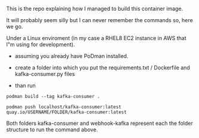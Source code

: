 This is the repo explaining how I managed to build this container image.

It will probably seem silly but I can never remember the commands so, here we go.

Under a Linux enviroment (in my case a RHEL8 EC2 instance in AWS that I"m using for development).

- assuming you already have PoDman installed.

- create a folder into which you put the requirements.txt / Dockerfile and kafka-consumer.py files

- than run

```
podman build --tag kafka-consumer .

podman push localhost/kafka-consumer:latest quay.io/USERNAME/FOLDER/kafka-consumer:latest
```

Both folders kafka-consumer and webhook-kafka represent each the folder structure to run the command above.
